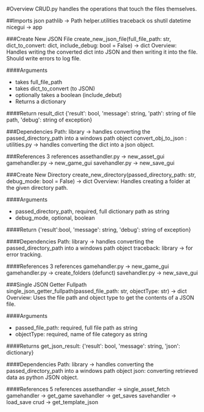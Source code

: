 #Overview 
CRUD.py handles the operations that touch the files themselves.

##Imports
json
pathlib -> Path
helper.utilities
traceback
os
shutil
datetime
nicegui -> app

###Create New JSON File
create_new_json_file(full_file_path: str, dict_to_convert: dict, include_debug: bool = False) -> dict
Overview: Handles writing the converted dict into JSON and then writing it into the file. Should write errors to log file.

####Arguments
 - takes full_file_path
 - takes dict_to_convert (to JSON)
 - optionally takes a boolean (include_debut)
 - Returns a dictionary

####Return 
result_dict {'result': bool, 'message': string, 'path': string of file path, 'debug': string of exception}

###Dependencies
Path: library -> handles converting the passed_directory_path into a windows path object
convert_obj_to_json : utilities.py -> handles converting the dict into a json object.

###References
3 references
assethandler.py -> new_asset_gui
gamehandler.py -> new_game_gui
savehandler.py -> new_save_gui

###Create New Directory
create_new_directory(passed_directory_path: str, debug_mode: bool = False) -> dict
Overview: Handles creating a folder at the given directory path.

####Arguments
- passed_directory_path, required, full dictionary path as string
- debug_mode, optional, boolean

####Return
{'result':bool, 'message': string, 'debug': string of exception}

####Dependencies
Path: library -> handles converting the passed_directory_path into a windows path object
traceback: library -> for error tracking.

####References
3 references
gamehandler.py -> new_game_gui
gamehandler.py -> create_folders (defunct)
savehandler.py -> new_save_gui


###Single JSON Getter Fullpath
single_json_getter_fullpath(passed_file_path: str, objectType: str) -> dict
Overview: Uses the file path and object type to get the contents of a JSON file.

####Arguments
- passed_file_path: required, full file path as string
- objectType: required, name of file category as string

####Returns
get_json_result: {'result': bool, 'message': string, 'json': dictionary}

####Dependencies
Path: library -> handles converting the passed_directory_path into a windows path object
json: converting retrieved data as python JSON object.

####References
5 references
assethandler -> single_asset_fetch
gamehandler -> get_game
savehandler -> get_saves
savehandler -> load_save
crud -> get_template_json


